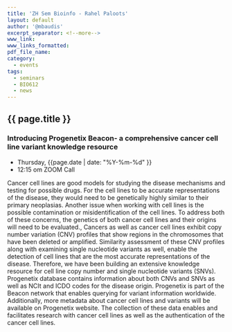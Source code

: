```yaml
---
title: 'ZH Sem Bioinfo - Rahel Paloots'
layout: default
author: '@mbaudis'
excerpt_separator: <!--more-->
www_link:
www_links_formatted:
pdf_file_name:
category:
  - events
tags:
  - seminars
  - BIO612
  - news
---
```


## {{ page.title }}

### Introducing Progenetix Beacon- a comprehensive cancer cell line variant knowledge resource 

* Thursday, {{page.date | date: "%Y-%m-%d" }}
* 12:15 om  ZOOM Call

<!--more-->

Cancer cell lines are good models for studying the disease mechanisms and testing for possible drugs. For the cell lines to be accurate representations of the disease, they would need to be genetically highly similar to their primary neoplasias. Another issue when working with cell lines is the possible contamination or misidentification of the cell lines. 
To address both of these concerns, the genetics of both cancer cell lines and their origins will need to be evaluated., Cancers as well as cancer cell lines exhibit copy number variation (CNV) profiles that show regions in the chromosomes that have been deleted or amplified. Similarity assessment of these CNV profiles along with examining single nucleotide variants as well, enable the detection of cell lines that are the most accurate representations of the disease. 
Therefore, we have been building an extensive knowledge resource for cell line copy number and single nucleotide variants (SNVs). Progenetix database contains information about both CNVs and SNVs as well as NCIt and ICDO codes for the disease origin. Progenetix is part of the Beacon network that enables querying for variant information worldwide. Additionally, more metadata about cancer cell lines and variants will be available on Progenetix website. The collection of these data enables and facilitates research with cancer cell lines as well as the authentication of the cancer cell lines.
